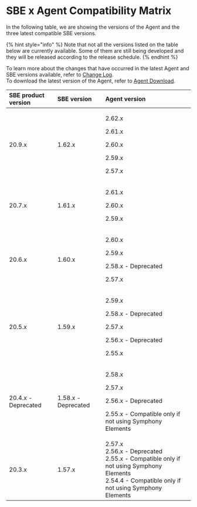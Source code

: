 # SBE x Agent Compatibility Matrix

In the following table, we are showing the versions of the Agent and the three latest compatible SBE versions.

{% hint style="info" %}
Note that not all the versions listed on the table below are currently available. Some of them are still being developed and they will be released according to the release schedule.
{% endhint %}

To learn more about the changes that have occurred in the latest Agent and SBE versions available, refer to [Change Log](../change-log.md).  
To download the latest version of the Agent, refer to [Agent Download](agent-2.x-and-above-installation.md#agent-download).

<table>
  <thead>
    <tr>
      <th style="text-align:left">SBE product version</th>
      <th style="text-align:left">SBE version</th>
      <th style="text-align:left">Agent version</th>
    </tr>
  </thead>
  <tbody>
    <tr>
      <td style="text-align:left">20.9.x</td>
      <td style="text-align:left">1.62.x</td>
      <td style="text-align:left">
        <p>2.62.x</p>
        <p>2.61.x</p>
        <p>2.60.x</p>
        <p>2.59.x</p>
        <p>2.57.x</p>
      </td>
    </tr>
    <tr>
      <td style="text-align:left">20.7.x</td>
      <td style="text-align:left">1.61.x</td>
      <td style="text-align:left">
        <p>2.61.x</p>
        <p>2.60.x</p>
        <p>2.59.x</p>
      </td>
    </tr>
    <tr>
      <td style="text-align:left">20.6.x</td>
      <td style="text-align:left">1.60.x</td>
      <td style="text-align:left">
        <p>2.60.x</p>
        <p>2.59.x</p>
        <p>2.58.x - Deprecated</p>
        <p>2.57.x</p>
      </td>
    </tr>
    <tr>
      <td style="text-align:left">20.5.x</td>
      <td style="text-align:left">1.59.x</td>
      <td style="text-align:left">
        <p>2.59.x</p>
        <p>2.58.x - Deprecated</p>
        <p>2.57.x</p>
        <p>2.56.x - Deprecated</p>
        <p>2.55.x</p>
      </td>
    </tr>
    <tr>
      <td style="text-align:left">20.4.x - Deprecated</td>
      <td style="text-align:left">1.58.x - Deprecated</td>
      <td style="text-align:left">
        <p>2.58.x</p>
        <p>2.57.x</p>
        <p>2.56.x - Deprecated</p>
        <p>2.55.x - Compatible only if not using Symphony Elements</p>
      </td>
    </tr>
    <tr>
      <td style="text-align:left">20.3.x</td>
      <td style="text-align:left">1.57.x</td>
      <td style="text-align:left">2.57.x
        <br />2.56.x - Deprecated
        <br />2.55.x - Compatible only if not using Symphony Elements
        <br />2.54.4 - Compatible only if not using Symphony Elements</td>
    </tr>
  </tbody>
</table>

